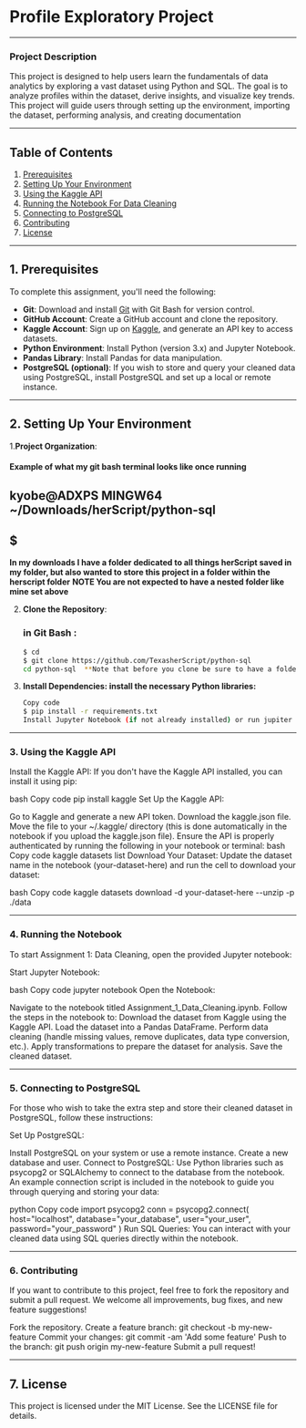 # Profile Exploratory Project
_________________________________________________________________________________________________________________________
### Project Description
This project is designed to help users learn the fundamentals of data analytics by exploring a vast dataset using Python and SQL. The goal is to analyze profiles within the dataset, derive insights, and visualize key trends. This project will guide users through setting up the environment, importing the dataset, performing analysis, and creating documentation
_________________________________________________________________________________________________________________________
## Table of Contents
1. [Prerequisites](#prerequisites)
2. [Setting Up Your Environment](#setting-up-your-environment)
3. [Using the Kaggle API](#using-the-kaggle-api)
4. [Running the Notebook For Data Cleaning](#running-the-notebook)
5. [Connecting to PostgreSQL](#connecting-to-postgresql)
6. [Contributing](#contributing)
7. [License](#license)

__________________________________________________________________________________________________________________________________________
## 1. Prerequisites

To complete this assignment, you'll need the following:

- **Git**: Download and install [Git](https://git-scm.com/downloads) with Git Bash for version control.
- **GitHub Account**: Create a GitHub account and clone the repository.
- **Kaggle Account**: Sign up on [Kaggle](https://www.kaggle.com/), and generate an API key to access datasets.
- **Python Environment**: Install Python (version 3.x) and Jupyter Notebook.
- **Pandas Library**: Install Pandas for data manipulation.
- **PostgreSQL (optional)**: If you wish to store and query your cleaned data using PostgreSQL, install PostgreSQL and set up a local or remote instance.
__________________________________________________________________________________________________________________________________________
## 2. Setting Up Your Environment

1.**Project Organization**:
   #### Example of what my git bash terminal looks like once running
   ## kyobe@ADXPS MINGW64 ~/Downloads/herScript/python-sql 
   ## $

   **In my downloads I have a folder dedicated to all things herScript saved in my folder, but also wanted to store this project in a folder within the herscript folder**
   **NOTE You are not expected to have a nested folder like mine set above** 

2. **Clone the Repository**:   
   ### in Git Bash :  
   ```bash 
   $ cd 
   $ git clone https://github.com/TexasherScript/python-sql
   cd python-sql  **Note that before you clone be sure to have a folder on your machine dedicated to this project!** 

3. **Install Dependencies: install the necessary Python libraries:**
   ```bash
   Copy code
   $ pip install -r requirements.txt
   Install Jupyter Notebook (if not already installed) or run jupiter notebooks on Google Colab:

__________________________________________________________________________________________________________________________________________
### 3. Using the Kaggle API
Install the Kaggle API: If you don't have the Kaggle API installed, you can install it using pip:

bash
Copy code
pip install kaggle
Set Up the Kaggle API:

Go to Kaggle and generate a new API token.
Download the kaggle.json file.
Move the file to your ~/.kaggle/ directory (this is done automatically in the notebook if you upload the kaggle.json file).
Ensure the API is properly authenticated by running the following in your notebook or terminal:
bash
Copy code
kaggle datasets list
Download Your Dataset: Update the dataset name in the notebook (your-dataset-here) and run the cell to download your dataset:

bash
Copy code
kaggle datasets download -d your-dataset-here --unzip -p ./data 

__________________________________________________________________________________________________________________________________________
### 4. Running the Notebook
To start Assignment 1: Data Cleaning, open the provided Jupyter notebook:

Start Jupyter Notebook:

bash
Copy code
jupyter notebook
Open the Notebook:

Navigate to the notebook titled Assignment_1_Data_Cleaning.ipynb.
Follow the steps in the notebook to:
Download the dataset from Kaggle using the Kaggle API.
Load the dataset into a Pandas DataFrame.
Perform data cleaning (handle missing values, remove duplicates, data type conversion, etc.).
Apply transformations to prepare the dataset for analysis.
Save the cleaned dataset.
__________________________________________________________________________________________________________________________________________
### 5. Connecting to PostgreSQL
For those who wish to take the extra step and store their cleaned dataset in PostgreSQL, follow these instructions:

Set Up PostgreSQL:

Install PostgreSQL on your system or use a remote instance.
Create a new database and user.
Connect to PostgreSQL: Use Python libraries such as psycopg2 or SQLAlchemy to connect to the database from the notebook. An example connection script is included in the notebook to guide you through querying and storing your data:

python
Copy code
import psycopg2
conn = psycopg2.connect(
    host="localhost",
    database="your_database",
    user="your_user",
    password="your_password"
)
Run SQL Queries: You can interact with your cleaned data using SQL queries directly within the notebook.
__________________________________________________________________________________________________________________________________________

### 6. Contributing
If you want to contribute to this project, feel free to fork the repository and submit a pull request. We welcome all improvements, bug fixes, and new feature suggestions!

Fork the repository.
Create a feature branch: git checkout -b my-new-feature
Commit your changes: git commit -am 'Add some feature'
Push to the branch: git push origin my-new-feature
Submit a pull request!
__________________________________________________________________________________________________________________________________________

## 7. License
This project is licensed under the MIT License. See the LICENSE file for details.


